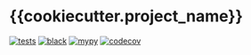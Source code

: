 # {{cookiecutter.project_name}}

[![tests](https://github.com/{{cookiecutter.github_username}}/{{cookiecutter.project_slug}}/actions/workflows/tests.yaml/badge.svg)](https://github.com/{{cookiecutter.github_username}}/{{cookiecutter.project_slug}}/actions/workflows/tests.yaml)
[![black](https://github.com/{{cookiecutter.github_username}}/{{cookiecutter.project_slug}}/actions/workflows/black.yaml/badge.svg)](https://github.com/{{cookiecutter.github_username}}/{{cookiecutter.project_slug}}/actions/workflows/black.yaml)
[![mypy](https://github.com/{{cookiecutter.github_username}}/{{cookiecutter.project_slug}}/actions/workflows/mypy.yaml/badge.svg)](https://github.com/{{cookiecutter.github_username}}/{{cookiecutter.project_slug}}/actions/workflows/mypy.yaml)
[![codecov](https://codecov.io/gh/{{cookiecutter.github_username}}/{{cookiecutter.project_slug}}/branch/main/graph/badge.svg)](https://codecov.io/gh/{{cookiecutter.github_username}}/{{cookiecutter.project_slug}})
